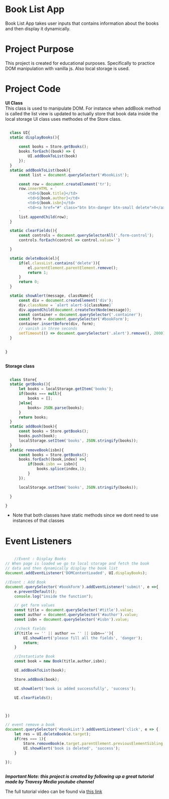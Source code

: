 # Book List App

   Book List App takes user inputs that contains information
 about the books and then display it dynamically.

# Project Purpose

  This project is created for educational purposes. Specifically to
 practice DOM manipulation with vanilla js. Also local storage is used.

# Project Code 

  **UI Class** <br />
  This class is used to manipulate DOM. For instance when addBook method is
  called the list view is updated to actually store that book data inside the
  local storage UI class uses methodes of the Store class.

  ```javascript

    class UI{
    static displayBooks(){
       
        const books = Store.getBooks();
        books.forEach((book) => {
            UI.addBookToList(book)
        });
    }
    static addBookToList(book){
        const list = document.querySelector('#bookList');

        const row = document.createElement('tr');
        row.innerHTML = `
            <td>${book.title}</td>
            <td>${book.author}</td>
            <td>${book.isbn}</td>
            <td><a href="#" class="btn btn-danger btn-small delete">X</a></td>
        `
        list.appendChild(row);
    }

    static clearFields(){
        const controls = document.querySelectorAll('.form-control');
        controls.forEach(control => control.value='')

    }

    static deleteBook(el){
        if(el.classList.contains('delete')){
            el.parentElement.parentElement.remove();
            return 1;
        }
        return 0;
    }

    static showAlert(message, className){
        const div = document.createElement('div');
        div.className = `alert alert-${className}`
        div.appendChild(document.createTextNode(message));
        const container = document.querySelector('.container');
        const form = document.querySelector('#bookForm');
        container.insertBefore(div, form);    
        // vanish in three seconds
        setTimeout(() => document.querySelector('.alert').remove(), 2000);
    }

    
}



```

  **Storage class**

  ```javascript

    class Store{
    static getBooks(){
        let books = localStorage.getItem('books');
        if(books === null){
            books = [];
        }else{
            books= JSON.parse(books);
        }
        return books;
    }
    static addBook(book){
        const books = Store.getBooks();
        books.push(book);
        localStorage.setItem('books', JSON.stringify(books));
    }
    static removeBook(isbn){
        const books = Store.getBooks();
        books.forEach((book,index) =>{
            if(book.isbn == isbn){
                books.splice(index,1);
            }
        });

        localStorage.setItem('books', JSON.stringify(books));

    }

}

```

  * Note that both classes have static methods since we dont need to use
  instances of that classes

# Event Listeners

```javascript

    //Event : Display Books
// When page is loaded we go to local storage and fetch the book
// data and then dynamically display the book list
document.addEventListener('DOMContentLoaded', UI.displayBooks);

//Event : Add Book
document.querySelector('#bookForm').addEventListener('submit', e =>{
    e.preventDefault();
    console.log("inside the function");

    // get form values
    const title = document.querySelector('#title').value;
    const author = document.querySelector('#author').value;
    const isbn = document.querySelector('#isbn').value;

    //check fields
    if(title == '' || author == '' || isbn==''){
        UI.showAlert('please fill all the fields', 'danger');
        return;
    }

    //Instantiate Book
    const book = new Book(title,author,isbn);

    UI.addBookToList(book);

    Store.addBook(book);

    UI.showAlert('book is added successfully', 'success');

    UI.clearFields();



})

// event remove a book
document.querySelector('#bookList').addEventListener('click', e => {
    let res = UI.deleteBook(e.target);
    if(res === 1){
        Store.removeBook(e.target.parentElement.previousElementSibling.textContent);
        UI.showAlert('book is deleted', 'success');
    }
    
});



```

***Important Note: this project is created by following up a great tutorial made by Travesy Media youtube channel*** 

The full tutorial video can be found via [this link](https://www.youtube.com/watch?v=JaMCxVWtW58) 
